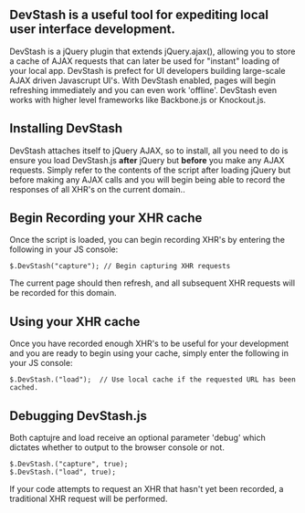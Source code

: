 DevStash is a useful tool for expediting local user interface development.
----------

DevStash is a jQuery plugin that extends jQuery.ajax(), allowing you to store a cache of AJAX requests that can later be used for "instant" loading of your local app.  DevStash is prefect for UI developers building large-scale AJAX driven Javascrupt UI's.  With DevStash enabled, pages will begin refreshing immediately and you can even work 'offline'.  DevStash even works with higher level frameworks like Backbone.js or Knockout.js.


Installing DevStash
----------

DevStash attaches itself to jQuery AJAX, so to install, all you need to do is ensure you load DevStash.js **after** jQuery but **before** you make any AJAX requests. Simply refer to the contents of the script after loading jQuery but before making any AJAX calls and you will begin being able to record the responses of all XHR's on the current domain..


Begin Recording your XHR cache
----------

Once the script is loaded, you can begin recording XHR's by entering the following in your JS console:

    $.DevStash("capture"); // Begin capturing XHR requests

The current page should then refresh, and all subsequent XHR requests will be recorded for this domain.


Using your XHR cache
----------

Once you have recorded enough XHR's to be useful for your development and you are ready to begin using your cache, simply enter the following in your JS console:

    $.DevStash.("load");  // Use local cache if the requested URL has been cached.

   
Debugging DevStash.js
----------

Both captujre and load receive an optional parameter 'debug' which dictates whether to output to the browser console or not.

	$.DevStash.("capture", true);
	$.DevStash.("load", true);

If your code attempts to request an XHR that hasn't yet been recorded, a traditional XHR request will be performed.